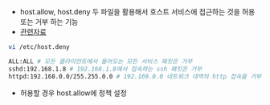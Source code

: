 - host.allow, host.deny 두 파일을 활용해서 호스트 서비스에 접근하는 것을 허용 또는 거부 하는 기능
- [관련자료](https://dev-jaguar.tistory.com/entry/Linux-TCP-Wrapper-%EC%84%A4%EC%A0%95-hostsallow-hostsdeny)

```sh
vi /etc/host.deny
```
```sh
ALL:ALL # 모든 클라이언트에서 들어오는 모든 서비스 패킷은 거부
sshd:192.168.1.8 # 192.168.1.8에서 접속하는 ssh 패킷은 거부
httpd:192.168.0.0/255.255.0.0 # 192.169.0.0 네트워크 대역의 http 접속을 거부
```
- 허용할 경우 host.allow에 정책 설정

